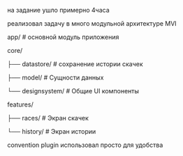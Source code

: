 на задание ушло примерно 4часа

реализовал задачу в много модульной архитектуре MVI

app/ # основной модуль приложения

core/

├── datastore/    # сохранение истории скачек

├── model/        # Сущности данных

└── designsystem/ # Общие UI компоненты

features/

├── races/      # Экран скачек

└── history/    # Экран истории

convention plugin использовал просто для удобства
